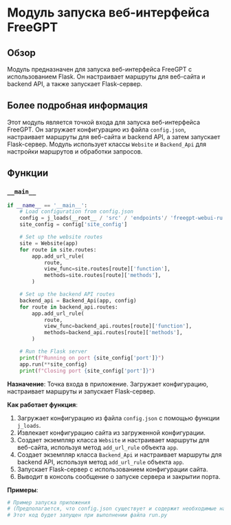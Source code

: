 # Модуль запуска веб-интерфейса FreeGPT

## Обзор

Модуль предназначен для запуска веб-интерфейса FreeGPT с использованием Flask. Он настраивает маршруты для веб-сайта и backend API, а также запускает Flask-сервер.

## Более подробная информация

Этот модуль является точкой входа для запуска веб-интерфейса FreeGPT. Он загружает конфигурацию из файла `config.json`, настраивает маршруты для веб-сайта и backend API, а затем запускает Flask-сервер. Модуль использует классы `Website` и `Backend_Api` для настройки маршрутов и обработки запросов.

## Функции

### `__main__`

```python
if __name__ == '__main__':
    # Load configuration from config.json
    config = j_loads(__root__ / 'src' / 'endpoints'/ 'freegpt-webui-ru' / 'config.json')
    site_config = config['site_config']

    # Set up the website routes
    site = Website(app)
    for route in site.routes:
        app.add_url_rule(
            route,
            view_func=site.routes[route]['function'],
            methods=site.routes[route]['methods'],
        )

    # Set up the backend API routes
    backend_api = Backend_Api(app, config)
    for route in backend_api.routes:
        app.add_url_rule(
            route,
            view_func=backend_api.routes[route]['function'],
            methods=backend_api.routes[route]['methods'],
        )

    # Run the Flask server
    print(f"Running on port {site_config['port']}")
    app.run(**site_config)
    print(f"Closing port {site_config['port']}")
```

**Назначение**: Точка входа в приложение. Загружает конфигурацию, настраивает маршруты и запускает Flask-сервер.

**Как работает функция**:

1.  Загружает конфигурацию из файла `config.json` с помощью функции `j_loads`.
2.  Извлекает конфигурацию сайта из загруженной конфигурации.
3.  Создает экземпляр класса `Website` и настраивает маршруты для веб-сайта, используя метод `add_url_rule` объекта `app`.
4.  Создает экземпляр класса `Backend_Api` и настраивает маршруты для backend API, используя метод `add_url_rule` объекта `app`.
5.  Запускает Flask-сервер с использованием конфигурации сайта.
6.  Выводит в консоль сообщение о запуске сервера и закрытии порта.

**Примеры**:

```python
# Пример запуска приложения
# (Предполагается, что config.json существует и содержит необходимые настройки)
# Этот код будет запущен при выполнении файла run.py